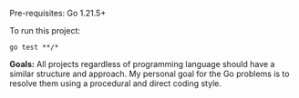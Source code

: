 Pre-requisites: Go 1.21.5+

To run this project:

`go test **/*`

**Goals:**
All projects regardless of programming language should have a similar structure and approach.
My personal goal for the Go problems is to resolve them using a procedural and direct coding style.
